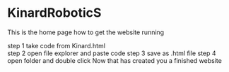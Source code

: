 # KinardRoboticS
This is the home page
how to get the website running
<div>step 1 take code from Kinard.html</div>
step 2 open file explorer and paste code
step 3 save as .html file
step 4 open folder and double click
Now that has created you a finished website
